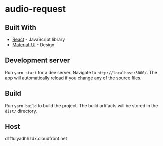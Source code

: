 ﻿# audio-request

## Built With

* [React](https://reactjs.org/) - JavaScript library
* [Material-UI](https://material-ui.com/) - Design

## Development server

Run `yarn start` for a dev server. Navigate to `http://localhost:3000/`. The app will automatically reload if you change any of the source files.

## Build

Run `yarn build` to build the project. The build artifacts will be stored in the `dist/` directory.

## Host
d1f1ulyadhhzdx.cloudfront.net
